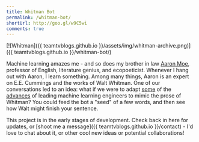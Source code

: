 ```yaml
---
title: Whitman Bot
permalink: /whitman-bot/
shortUrl: http://goo.gl/w9C5wi
comments: true
---
```


[![Whitman]({{ teamtvblogs.github.io }}/assets/img/whitman-archive.png)]({{ teamtvblogs.github.io }}/whitman-bot/)

Machine learning amazes me - and so does my brother in law [Aaron Moe](http://aaronmoe.com), professor of English, literature genius, and ecopoeticist. Whenever I hang out with Aaron, I learn something. Among many things, Aaron is an expert on E.E. Cummings and the works of Walt Whitman. One of our conversations led to an idea: what if we were to adapt [some](https://karpathy.github.io/2015/05/21/rnn-effectiveness/) of the [advances](https://www.engadget.com/2015/12/02/neural-network-journalism-philip-k-dick/) of leading machine learning engineers to mimic the prose of Whitman? You could feed the bot a "seed" of a few words, and then see how Walt might finish your sentence.

<!--more-->
This project is in the early stages of development. Check back in here for updates, or [shoot me a message]({{ teamtvblogs.github.io }}/contact) - I'd love to chat about it, or other cool new ideas or potential collaborations!  
<br/>

